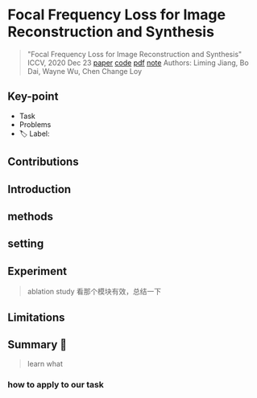 # Focal Frequency Loss for Image Reconstruction and Synthesis

> "Focal Frequency Loss for Image Reconstruction and Synthesis" ICCV, 2020 Dec 23
> [paper](http://arxiv.org/abs/2012.12821v3) [code]() [pdf](./2020_12_ICCV_Focal-Frequency-Loss-for-Image-Reconstruction-and-Synthesis.pdf) [note](./2020_12_ICCV_Focal-Frequency-Loss-for-Image-Reconstruction-and-Synthesis_Note.md)
> Authors: Liming Jiang, Bo Dai, Wayne Wu, Chen Change Loy

## Key-point

- Task
- Problems
- :label: Label:

## Contributions

## Introduction

## methods

## setting

## Experiment

> ablation study 看那个模块有效，总结一下

## Limitations

## Summary :star2:

> learn what

### how to apply to our task

